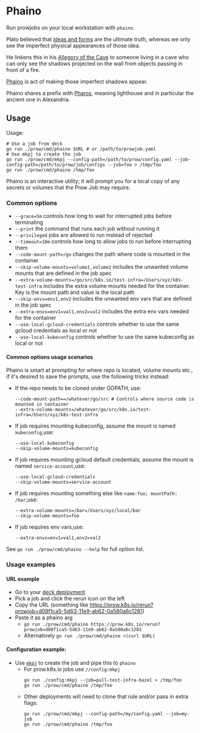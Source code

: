 # Phaino

Run prowjobs on your local workstation with `phaino`.

Plato believed that [ideas and forms] are the ultimate truth,
whereas we only see the imperfect physical appearances of those idea.

He linkens this in his [Allegory of the Cave] to someone living in a cave
who can only see the shadows projected on the wall
from objects passing in front of a fire.

[Phaino] is act of making those imperfect shadows appear.

Phaino shares a prefix with [Pharos], meaning lighthouse and in particular the ancient one in Alexandria.

## Usage

Usage:
```console
# Use a job from deck
go run ./prow/cmd/phaino $URL # or /path/to/prowjob.yaml
# Use mkpj to create the job
go run ./prow/cmd/mkpj --config-path=/path/to/prow/config.yaml --job-config-path=/path/to/prow/job/configs --job=foo > /tmp/foo
go run ./prow/cmd/phaino /tmp/foo
```

Phaino is an interactive utility; it will prompt you for a local copy of any secrets or
volumes that the Prow Job may require.

### Common options

* `--grace=5m` controls how long to wait for interrupted jobs before terminating
* `--print` the command that runs each job without running it
* `--privileged` jobs are allowed to run instead of rejected
* `--timeout=10m` controls how long to allow jobs to run before interrupting them
* `--code-mount-path=/go` changes the path where code is mounted in the container
* `--skip-volume-mounts=volume1,volume2` includes the unwanted volume mounts that are defined in the job spec
* `--extra-volume-mounts=/go/src/k8s.io/test-infra=/Users/xyz/k8s-test-infra` includes the extra volume mounts needed for the container. Key is the mount path and value is the local path
* `--skip-envs=env1,env2` includes the unwanted env vars that are defined in the job spec
* `--extra-envs=env1=val1,env2=val2` includes the extra env vars needed for the container
* `--use-local-gcloud-credentials` controls whether to use the same gcloud credentials as local or not
* `--use-local-kubeconfig` controls whether to use the same kubeconfig as local or not

#### Common options usage scenarios

Phaino is smart at prompting for where repo is located, volume mounts etc., if
it's desired to save the prompts, use the following tricks instead:

- If the repo needs to be cloned under GOPATH, use:
  ```
  --code-mount-path==/whatever/go/src # Controls where source code is mounted in container
  --extra-volume-mounts=/whatever/go/src/k8s.io/test-infra=/Users/xyz/k8s-test-infra
  ```
- If job requires mounting kubeconfig, assume the mount is named `kubeconfig`,use:
  ```
  --use-local-kubeconfig
  --skip-volume-mounts=kubeconfig
  ```
- If job requires mounting gcloud default credentials, assume the mount is named `service-account`,use:
  ```
  --use-local-gcloud-credentials
  --skip-volume-mounts=service-account
  ```
- If job requires mounting something else like `name:foo; mountPath: /bar`,use:
  ```
  --extra-volume-mounts=/bar=/Users/xyz/local/bar
  --skip-volume-mounts=foo
  ```
- If job requires env vars,use:
  ```
  --extra-envs=env1=val1,env2=val2
  ```


See `go run ./prow/cmd/phaino --help` for full option list.

### Usage examples
#### URL example

* Go to your [deck deployment](https://prow.k8s.io)
* Pick a job and click the rerun icon on the left
* Copy the URL (something like https://prow.k8s.io/rerun?prowjob=d08f1ca5-5d63-11e9-ab62-0a580a6c1281)
* Paste it as a phaino arg
  - `go run ./prow/cmd/phaino https://prow.k8s.io/rerun?prowjob=d08f1ca5-5d63-11e9-ab62-0a580a6c1281`
  - Alternatively `go run ./prow/cmd/phaino <(curl $URL)`


#### Configuration example:

* Use [`mkpj`](/prow/cmd/mkpj) to create the job and pipe this to `phaino`
  - For prow.k8s.io jobs use `//config:mkpj`
      ```
      go run ./config:mkpj --job=pull-test-infra-bazel > /tmp/foo
      go run ./prow/cmd/phaino /tmp/foo
      ```
  - Other deployments will need to clone that rule and/or pass in extra flags:
      ```
      go run ./prow/cmd/mkpj --config-path=/my/config.yaml --job=my-job
      go run ./prow/cmd/phaino /tmp/foo
      ```

[ideas and forms]: https://en.wikipedia.org/wiki/Theory_of_forms#Forms
[Allegory of the Cave]: https://en.wikipedia.org/wiki/Allegory_of_the_Cave
[Phaino]: https://en.wiktionary.org/wiki/%CF%86%CE%B1%CE%AF%CE%BD%CF%89
[Pharos]: https://en.wikipedia.org/wiki/Lighthouse_of_Alexandria

